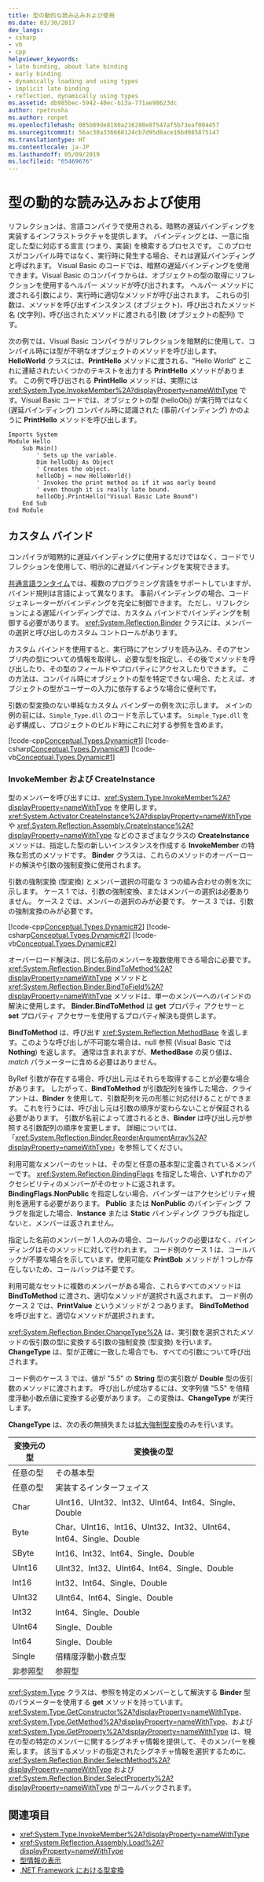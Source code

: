 ```yaml
---
title: 型の動的な読み込みおよび使用
ms.date: 03/30/2017
dev_langs:
- csharp
- vb
- cpp
helpviewer_keywords:
- late binding, about late binding
- early binding
- dynamically loading and using types
- implicit late binding
- reflection, dynamically using types
ms.assetid: db985bec-5942-40ec-b13a-771ae98623dc
author: rpetrusha
ms.author: ronpet
ms.openlocfilehash: 085b89de8180a216288e8f547af5b73eaf004457
ms.sourcegitcommit: 56ac30a336668124cb7d95d8ace16bd985875147
ms.translationtype: HT
ms.contentlocale: ja-JP
ms.lasthandoff: 05/09/2019
ms.locfileid: "65469676"
---
```

# <a name="dynamically-loading-and-using-types"></a>型の動的な読み込みおよび使用
リフレクションは、言語コンパイラで使用される、暗黙の遅延バインディングを実装するインフラストラクチャを提供します。 バインディングとは、一意に指定した型に対応する宣言 (つまり、実装) を検索するプロセスです。 このプロセスがコンパイル時ではなく、実行時に発生する場合、それは遅延バインディングと呼ばれます。 Visual Basic のコードでは、暗黙の遅延バインディングを使用できます。Visual Basic のコンパイラからは、オブジェクトの型の取得にリフレクションを使用するヘルパー メソッドが呼び出されます。 ヘルパー メソッドに渡される引数により、実行時に適切なメソッドが呼び出されます。 これらの引数は、メソッドを呼び出すインスタンス (オブジェクト)、呼び出されたメソッド名 (文字列)、呼び出されたメソッドに渡される引数 (オブジェクトの配列) です。  
  
 次の例では、Visual Basic コンパイラがリフレクションを暗黙的に使用して、コンパイル時には型が不明なオブジェクトのメソッドを呼び出します。 **HelloWorld** クラスには、**PrintHello** メソッドに渡される、"Hello World" とこれに連結されたいくつかのテキストを出力する **PrintHello** メソッドがあります。 この例で呼び出される **PrintHello** メソッドは、実際には <xref:System.Type.InvokeMember%2A?displayProperty=nameWithType> です。Visual Basic コードでは、オブジェクトの型 (helloObj) が実行時ではなく (遅延バインディング) コンパイル時に認識された (事前バインディング) かのように **PrintHello** メソッドを呼び出します。  
  
```  
Imports System  
Module Hello  
    Sub Main()  
        ' Sets up the variable.  
        Dim helloObj As Object  
        ' Creates the object.  
        helloObj = new HelloWorld()  
        ' Invokes the print method as if it was early bound  
        ' even though it is really late bound.  
        helloObj.PrintHello("Visual Basic Late Bound")  
    End Sub  
End Module  
```  
  
## <a name="custom-binding"></a>カスタム バインド  
 コンパイラが暗黙的に遅延バインディングに使用するだけではなく、コードでリフレクションを使用して、明示的に遅延バインディングを実現できます。  
  
 [共通言語ランタイム](../../../docs/standard/clr.md)では、複数のプログラミング言語をサポートしていますが、バインド規則は言語によって異なります。 事前バインディングの場合、コード ジェネレーターがバインディングを完全に制御できます。 ただし、リフレクションによる遅延バインディングでは、カスタム バインドでバインディングを制御する必要があります。 <xref:System.Reflection.Binder> クラスには、メンバーの選択と呼び出しのカスタム コントロールがあります。  
  
 カスタム バインドを使用すると、実行時にアセンブリを読み込み、そのアセンブリ内の型についての情報を取得し、必要な型を指定し、その後でメソッドを呼び出したり、その型のフィールドやプロパティにアクセスしたりできます。 この方法は、コンパイル時にオブジェクトの型を特定できない場合、たとえば、オブジェクトの型がユーザーの入力に依存するような場合に便利です。  
  
 引数の型変換のない単純なカスタム バインダーの例を次に示します。 メインの例の前には、`Simple_Type.dll` のコードを示しています。 `Simple_Type.dll` を必ず構成し、プロジェクトのビルド時にこれに対する参照を含めます。  
  
 [!code-cpp[Conceptual.Types.Dynamic#1](../../../samples/snippets/cpp/VS_Snippets_CLR/conceptual.types.dynamic/cpp/source1.cpp#1)]
 [!code-csharp[Conceptual.Types.Dynamic#1](../../../samples/snippets/csharp/VS_Snippets_CLR/conceptual.types.dynamic/cs/source1.cs#1)]
 [!code-vb[Conceptual.Types.Dynamic#1](../../../samples/snippets/visualbasic/VS_Snippets_CLR/conceptual.types.dynamic/vb/source1.vb#1)]  
  
### <a name="invokemember-and-createinstance"></a>InvokeMember および CreateInstance  
 型のメンバーを呼び出すには、<xref:System.Type.InvokeMember%2A?displayProperty=nameWithType> を使用します。 <xref:System.Activator.CreateInstance%2A?displayProperty=nameWithType> や <xref:System.Reflection.Assembly.CreateInstance%2A?displayProperty=nameWithType> などのさまざまなクラスの **CreateInstance** メソッドは、指定した型の新しいインスタンスを作成する **InvokeMember** の特殊な形式のメソッドです。 **Binder** クラスは、これらのメソッドのオーバーロードの解決や引数の強制変換に使用されます。  
  
 引数の強制変換 (型変換) とメンバー選択の可能な 3 つの組み合わせの例を次に示します。 ケース 1 では、引数の強制変換、またはメンバーの選択は必要ありません。 ケース 2 では、メンバーの選択のみが必要です。 ケース 3 では、引数の強制変換のみが必要です。  
  
 [!code-cpp[Conceptual.Types.Dynamic#2](../../../samples/snippets/cpp/VS_Snippets_CLR/conceptual.types.dynamic/cpp/source2.cpp#2)]
 [!code-csharp[Conceptual.Types.Dynamic#2](../../../samples/snippets/csharp/VS_Snippets_CLR/conceptual.types.dynamic/cs/source2.cs#2)]
 [!code-vb[Conceptual.Types.Dynamic#2](../../../samples/snippets/visualbasic/VS_Snippets_CLR/conceptual.types.dynamic/vb/source2.vb#2)]  
  
 オーバーロード解決は、同じ名前のメンバーを複数使用できる場合に必要です。 <xref:System.Reflection.Binder.BindToMethod%2A?displayProperty=nameWithType> メソッドと <xref:System.Reflection.Binder.BindToField%2A?displayProperty=nameWithType> メソッドは、単一のメンバーへのバインドの解決に使用します。 **Binder.BindToMethod** は **get** プロパティ アクセサーと **set** プロパティ アクセサーを使用するプロパティ解決も提供します。  
  
 **BindToMethod** は、呼び出す <xref:System.Reflection.MethodBase> を返します。このような呼び出しが不可能な場合は、null 参照 (Visual Basic では **Nothing**) を返します。 通常は含まれますが、**MethodBase** の戻り値は、*match* パラメーターに含める必要はありません。  
  
 ByRef 引数が存在する場合、呼び出し元はそれらを取得することが必要な場合があります。 したがって、**BindToMethod** が引数配列を操作した場合、クライアントは、**Binder** を使用して、引数配列を元の形態に対応付けることができます。 これを行うには、呼び出し元は引数の順序が変わらないことが保証される必要があります。 引数が名前によって渡されるとき、**Binder** は呼び出し元が参照する引数配列の順序を変更します。 詳細については、「<xref:System.Reflection.Binder.ReorderArgumentArray%2A?displayProperty=nameWithType>」を参照してください。  
  
 利用可能なメンバーのセットは、その型と任意の基本型に定義されているメンバーです。 <xref:System.Reflection.BindingFlags> を指定した場合、いずれかのアクセシビリティのメンバーがそのセットに返されます。 **BindingFlags.NonPublic** を指定しない場合、バインダーはアクセシビリティ規則を適用する必要があります。 **Public** または **NonPublic** のバインディング フラグを指定した場合、**Instance** または **Static** バインディング フラグも指定しないと、メンバーは返されません。  
  
 指定した名前のメンバーが 1 人のみの場合、コールバックの必要はなく、バインディングはそのメソッドに対して行われます。 コード例のケース 1 は、コールバックが不要な場合を示しています。使用可能な **PrintBob** メソッドが 1 つしか存在しないため、コールバックは不要です。  
  
 利用可能なセットに複数のメンバーがある場合、これらすべてのメソッドは **BindToMethod** に渡され、適切なメソッドが選択され返されます。 コード例のケース 2 では、**PrintValue** というメソッドが 2 つあります。 **BindToMethod** を呼び出すと、適切なメソッドが選択されます。  
  
 <xref:System.Reflection.Binder.ChangeType%2A> は、実引数を選択されたメソッドの仮引数の型に変換する引数の強制変換 (型変換) を行います。 **ChangeType** は、型が正確に一致した場合でも、すべての引数について呼び出されます。  
  
 コード例のケース 3 では、値が "5.5" の **String** 型の実引数が **Double** 型の仮引数のメソッドに渡されます。 呼び出しが成功するには、文字列値 "5.5" を倍精度浮動小数点値に変換する必要があります。 この変換は、**ChangeType** が実行します。  
  
 **ChangeType** は、次の表の無損失または[拡大強制型変換](../../../docs/standard/base-types/type-conversion.md)のみを行います。  
  
|変換元の型|変換後の型|  
|-----------------|-----------------|  
|任意の型|その基本型|  
|任意の型|実装するインターフェイス|  
|Char|UInt16、UInt32、Int32、UInt64、Int64、Single、Double|  
|Byte|Char、UInt16、Int16、UInt32、Int32、UInt64、Int64、Single、Double|  
|SByte|Int16、Int32、Int64、Single、Double|  
|UInt16|UInt32、Int32、UInt64、Int64、Single、Double|  
|Int16|Int32、Int64、Single、Double|  
|UInt32|UInt64、Int64、Single、Double|  
|Int32|Int64、Single、Double|  
|UInt64|Single、Double|  
|Int64|Single、Double|  
|Single|倍精度浮動小数点型|  
|非参照型|参照型|  
  
 <xref:System.Type> クラスは、参照を特定のメンバーとして解決する **Binder** 型のパラメーターを使用する **get** メソッドを持っています。 <xref:System.Type.GetConstructor%2A?displayProperty=nameWithType>、<xref:System.Type.GetMethod%2A?displayProperty=nameWithType>、および <xref:System.Type.GetProperty%2A?displayProperty=nameWithType> は、現在の型の特定のメンバーに関するシグネチャ情報を提供して、そのメンバーを検索します。 該当するメソッドの指定されたシグネチャ情報を選択するために、<xref:System.Reflection.Binder.SelectMethod%2A?displayProperty=nameWithType> および <xref:System.Reflection.Binder.SelectProperty%2A?displayProperty=nameWithType> がコールバックされます。  
  
## <a name="see-also"></a>関連項目

- <xref:System.Type.InvokeMember%2A?displayProperty=nameWithType>
- <xref:System.Reflection.Assembly.Load%2A?displayProperty=nameWithType>
- [型情報の表示](../../../docs/framework/reflection-and-codedom/viewing-type-information.md)
- [.NET Framework における型変換](../../../docs/standard/base-types/type-conversion.md)
